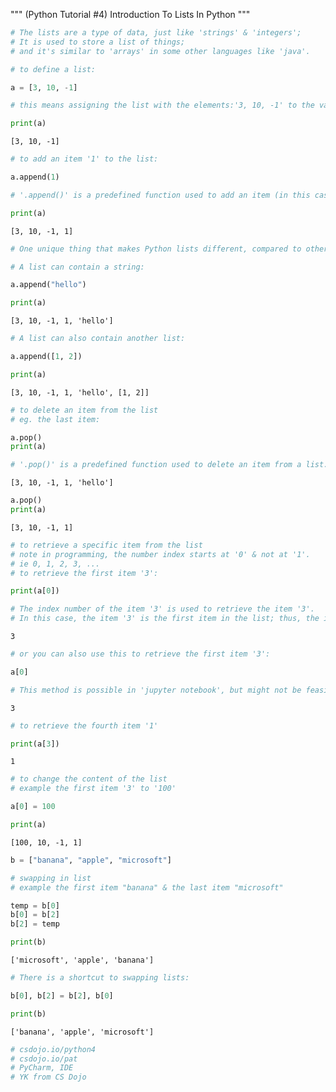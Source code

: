 """ (Python Tutorial #4) Introduction To Lists In Python """

```python
# The lists are a type of data, just like 'strings' & 'integers'; 
# It is used to store a list of things; 
# and it's similar to 'arrays' in some other languages like 'java'.

# to define a list:

a = [3, 10, -1]

# this means assigning the list with the elements:'3, 10, -1' to the variable 'a'
```


```python
print(a)
```

    [3, 10, -1]
    


```python
# to add an item '1' to the list:

a.append(1)

# '.append()' is a predefined function used to add an item (in this case '1') to a list
```


```python
print(a)
```

    [3, 10, -1, 1]
    


```python
# One unique thing that makes Python lists different, compared to other languages, is that you can mix types in a single list. 

# A list can contain a string:

a.append("hello")
```


```python
print(a)
```

    [3, 10, -1, 1, 'hello']
    


```python
# A list can also contain another list:

a.append([1, 2])
```


```python
print(a)
```

    [3, 10, -1, 1, 'hello', [1, 2]]
    


```python
# to delete an item from the list
# eg. the last item:

a.pop()
print(a)

# '.pop()' is a predefined function used to delete an item from a list.
```

    [3, 10, -1, 1, 'hello']
    


```python
a.pop()
print(a)
```

    [3, 10, -1, 1]
    


```python
# to retrieve a specific item from the list
# note in programming, the number index starts at '0' & not at '1'.
# ie 0, 1, 2, 3, ...
# to retrieve the first item '3':

print(a[0])

# The index number of the item '3' is used to retrieve the item '3'.
# In this case, the item '3' is the first item in the list; thus, the index number '0' is used to retrieve it.
```

    3
    


```python
# or you can also use this to retrieve the first item '3':

a[0]

# This method is possible in 'jupyter notebook', but might not be feasible in 'pycham'.
```




    3




```python
# to retrieve the fourth item '1'

print(a[3])
```

    1
    


```python
# to change the content of the list
# example the first item '3' to '100'

a[0] = 100
```


```python
print(a)
```

    [100, 10, -1, 1]
    


```python
b = ["banana", "apple", "microsoft"]
```


```python
# swapping in list
# example the first item "banana" & the last item "microsoft"

temp = b[0]
b[0] = b[2]
b[2] = temp
```


```python
print(b)
```

    ['microsoft', 'apple', 'banana']
    


```python
# There is a shortcut to swapping lists:

b[0], b[2] = b[2], b[0]
```


```python
print(b)
```

    ['banana', 'apple', 'microsoft']
    


```python
# csdojo.io/python4
# csdojo.io/pat
# PyCharm, IDE
# YK from CS Dojo
```
